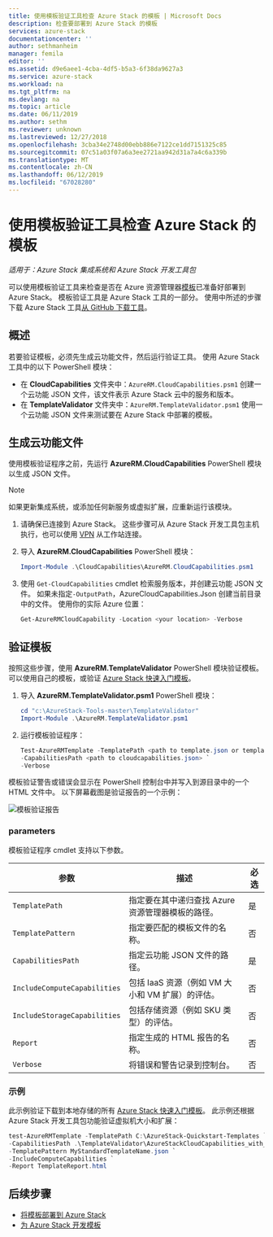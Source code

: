 ```yaml
---
title: 使用模板验证工具检查 Azure Stack 的模板 | Microsoft Docs
description: 检查要部署到 Azure Stack 的模板
services: azure-stack
documentationcenter: ''
author: sethmanheim
manager: femila
editor: ''
ms.assetid: d9e6aee1-4cba-4df5-b5a3-6f38da9627a3
ms.service: azure-stack
ms.workload: na
ms.tgt_pltfrm: na
ms.devlang: na
ms.topic: article
ms.date: 06/11/2019
ms.author: sethm
ms.reviewer: unknown
ms.lastreviewed: 12/27/2018
ms.openlocfilehash: 3cba34e2748d00ebb886e7122ce1dd7151325c85
ms.sourcegitcommit: 07c51a03f07a6a3ee2721aa942d31a7a4c6a339b
ms.translationtype: MT
ms.contentlocale: zh-CN
ms.lasthandoff: 06/12/2019
ms.locfileid: "67028280"
---
```

# <a name="check-your-templates-for-azure-stack-with-the-template-validation-tool"></a>使用模板验证工具检查 Azure Stack 的模板

*适用于：Azure Stack 集成系统和 Azure Stack 开发工具包*

可以使用模板验证工具来检查是否在 Azure 资源管理器[模板](azure-stack-arm-templates.md)已准备好部署到 Azure Stack。 模板验证工具是 Azure Stack 工具的一部分。 使用中所述的步骤下载 Azure Stack 工具[从 GitHub 下载工具](../operator/azure-stack-powershell-download.md)。

## <a name="overview"></a>概述

若要验证模板，必须先生成云功能文件，然后运行验证工具。 使用 Azure Stack 工具中的以下 PowerShell 模块：

- 在 **CloudCapabilities** 文件夹中：`AzureRM.CloudCapabilities.psm1` 创建一个云功能 JSON 文件，该文件表示 Azure Stack 云中的服务和版本。
- 在 **TemplateValidator** 文件夹中：`AzureRM.TemplateValidator.psm1` 使用一个云功能 JSON 文件来测试要在 Azure Stack 中部署的模板。

## <a name="build-the-cloud-capabilities-file"></a>生成云功能文件

使用模板验证程序之前，先运行 **AzureRM.CloudCapabilities** PowerShell 模块以生成 JSON 文件。

>[!NOTE]
> 如果更新集成系统，或添加任何新服务或虚拟扩展，应重新运行该模块。

1. 请确保已连接到 Azure Stack。 这些步骤可从 Azure Stack 开发工具包主机执行，也可以使用 [VPN](../asdk/asdk-connect.md#connect-to-azure-stack-using-vpn) 从工作站连接。
2. 导入 **AzureRM.CloudCapabilities** PowerShell 模块：

    ```powershell
    Import-Module .\CloudCapabilities\AzureRM.CloudCapabilities.psm1
    ```

3. 使用 `Get-CloudCapabilities` cmdlet 检索服务版本，并创建云功能 JSON 文件。 如果未指定`-OutputPath`，AzureCloudCapabilities.Json 创建当前目录中的文件。 使用你的实际 Azure 位置：

    ```powershell
    Get-AzureRMCloudCapability -Location <your location> -Verbose
    ```

## <a name="validate-templates"></a>验证模板

按照这些步骤，使用 **AzureRM.TemplateValidator** PowerShell 模块验证模板。 可以使用自己的模板，或验证 [Azure Stack 快速入门模板](https://github.com/Azure/AzureStack-QuickStart-Templates)。

1. 导入 **AzureRM.TemplateValidator.psm1** PowerShell 模块：

    ```powershell
    cd "c:\AzureStack-Tools-master\TemplateValidator"
    Import-Module .\AzureRM.TemplateValidator.psm1
    ```

2. 运行模板验证程序：

    ```powershell
    Test-AzureRMTemplate -TemplatePath <path to template.json or template folder> `
    -CapabilitiesPath <path to cloudcapabilities.json> `
    -Verbose
    ```

模板验证警告或错误会显示在 PowerShell 控制台中并写入到源目录中的一个 HTML 文件中。 以下屏幕截图是验证报告的一个示例：

![模板验证报告](./media/azure-stack-validate-templates/image1.png)

### <a name="parameters"></a>parameters

模板验证程序 cmdlet 支持以下参数。

| 参数 | 描述 | 必选 |
| ----- | -----| ----- |
| `TemplatePath` | 指定要在其中递归查找 Azure 资源管理器模板的路径。 | 是 |
| `TemplatePattern` | 指定要匹配的模板文件的名称。 | 否 |
| `CapabilitiesPath` | 指定云功能 JSON 文件的路径。 | 是 |
| `IncludeComputeCapabilities` | 包括 IaaS 资源（例如 VM 大小和 VM 扩展）的评估。 | 否 |
| `IncludeStorageCapabilities` | 包括存储资源（例如 SKU 类型）的评估。 | 否 |
| `Report` | 指定生成的 HTML 报告的名称。 | 否 |
| `Verbose` | 将错误和警告记录到控制台。 | 否|

### <a name="examples"></a>示例

此示例验证下载到本地存储的所有 [Azure Stack 快速入门模板](https://github.com/Azure/AzureStack-QuickStart-Templates)。 此示例还根据 Azure Stack 开发工具包功能验证虚拟机大小和扩展：

```powershell
test-AzureRMTemplate -TemplatePath C:\AzureStack-Quickstart-Templates `
-CapabilitiesPath .\TemplateValidator\AzureStackCloudCapabilities_with_AddOns_20170627.json `
-TemplatePattern MyStandardTemplateName.json `
-IncludeComputeCapabilities `
-Report TemplateReport.html
```

## <a name="next-steps"></a>后续步骤

- [将模板部署到 Azure Stack](azure-stack-arm-templates.md)
- [为 Azure Stack 开发模板](azure-stack-develop-templates.md)

